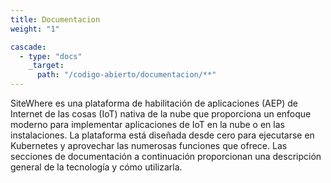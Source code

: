 ```yaml
---
title: Documentacion
weight: "1"

cascade:
  - type: "docs"
    _target:
      path: "/codigo-abierto/documentacion/**"
---
```


<!--add blocks of content here to add more sections to the comunidad page -->
SiteWhere es una plataforma de habilitación de aplicaciones (AEP) de Internet de las cosas (IoT) nativa de la nube que proporciona un enfoque moderno para implementar aplicaciones de IoT en la nube o en las instalaciones. La plataforma está diseñada desde cero para ejecutarse en Kubernetes y aprovechar las numerosas funciones que ofrece. Las secciones de documentación a continuación proporcionan una descripción general de la tecnología y cómo utilizarla.
